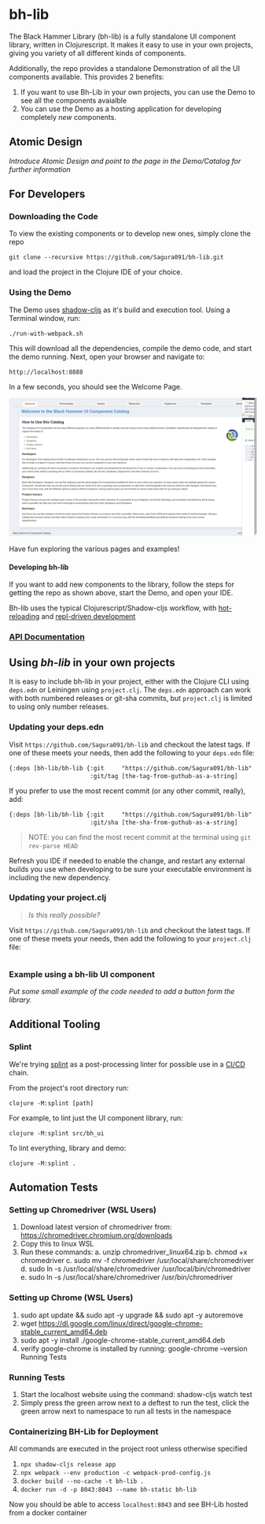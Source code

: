 # bh-lib

The Black Hammer Library (bh-lib) is a fully standalone UI component library, written 
in Clojurescript. It makes it easy to use in your own projects, giving you variety 
of all different kinds of components. 

Additionally, the repo provides a standalone Demonstration of all the UI components 
available. This provides 2 benefits:

1. If you want to use Bh-Lib in your own projects, you can use the Demo to see all the components avaialble
2. You can use the Demo as a hosting application for developing completely _new_ components.

## Atomic Design

*Introduce Atomic Design and point to the page in the Demo/Catalog for further 
information*

## For Developers

### Downloading the Code

To view the existing components or to develop new ones, simply clone the repo

    git clone --recursive https://github.com/Sagura091/bh-lib.git

and load the project in the Clojure IDE of your choice. 

### Using the Demo

The Demo uses [shadow-cljs](https://shadow-cljs.github.io/docs/UsersGuide.html) as 
it's build and execution tool. Using a Terminal window, run:

    ./run-with-webpack.sh

This will download all the dependencies, compile the demo code, and start the
demo running. Next, open your browser and navigate to:

    http://localhost:8888

In a few seconds, you should see the Welcome Page.

![welcome-screen.png](docs%2Fimages%2Fwelcome-screen.png)

Have fun exploring the various pages and examples!


#### Developing bh-lib

If you want to add new components to the library, follow the steps for getting the
repo as shown above, start the Demo, and open your IDE.

Bh-lib uses the typical Clojurescript/Shadow-cljs workflow, with [hot-reloading](https://shadow-cljs.github.io/docs/UsersGuide.html#devtools)
and [repl-driven development]()


### [API Documentation](docs/api/index.html)


## Using *bh-lib* in your own projects

It is easy to include bh-lib in your project, either with the Clojure CLI using 
`deps.edn` or Leiningen using `project.clj`. The `deps.edn` approach can work with 
both numbered releases or git-sha commits, but `project.clj` is limited to using
only number releases.

### Updating your deps.edn

Visit `https://github.com/Sagura091/bh-lib` and checkout the latest tags. If one 
of these meets your needs, then add the following to your `deps.edn` file:

```
{:deps [bh-lib/bh-lib {:git     "https://github.com/Sagura091/bh-lib"
                       :git/tag [the-tag-from-guthub-as-a-string]
```

If you prefer to use the most recent commit (or any other commit, really), add:

```
{:deps [bh-lib/bh-lib {:git     "https://github.com/Sagura091/bh-lib"
                       :git/sha [the-sha-from-guthub-as-a-string]
```

> NOTE: you can find the most recent commit at the terminal using 
> `git rev-parse HEAD` 
                                               
Refresh you IDE if needed to enable the change, and restart any external builds
you use when developing to be sure your executable environment is including the new
dependency.

### Updating your project.clj

> *Is this really possible?*


Visit `https://github.com/Sagura091/bh-lib` and checkout the latest tags. If one
of these meets your needs, then add the following to your `project.clj` file:

```
```


### Example using a bh-lib UI component

_Put some small example of the code needed to add a button form the library._

## Additional Tooling

### Splint

We're trying [splint](https://github.com/NoahTheDuke/splint) as a post-processing 
linter for possible use in a [CI/CD](https://resources.github.com/ci-cd/) chain.

From the project's root directory run: 

    clojure -M:splint [path]

For example, to lint just the UI component library, run:

    clojure -M:splint src/bh_ui

To lint everything, library and demo:

    clojure -M:splint .


## Automation Tests

### Setting up Chromedriver (WSL Users)
1.	Download latest version of chromedriver from:  https://chromedriver.chromium.org/downloads
2.	Copy this to linux WSL
3.	Run these commands:
      a.	unzip chromedriver_linux64.zip
      b.	chmod +x chromedriver
      c.	sudo mv -f chromedriver /usr/local/share/chromedriver
      d.	sudo ln -s /usr/local/share/chromedriver /usr/local/bin/chromedriver
      e.	sudo ln -s /usr/local/share/chromedriver /usr/bin/chromedriver

### Setting up Chrome (WSL Users)
1.	sudo apt update && sudo apt -y upgrade && sudo apt -y autoremove
2.	wget https://dl.google.com/linux/direct/google-chrome-stable_current_amd64.deb
3.	sudo apt -y install ./google-chrome-stable_current_amd64.deb
4.	verify google-chrome is installed by running: google-chrome –version
      Running Tests

### Running Tests

1.	Start the localhost website using the command: shadow-cljs watch test
2.	Simply press the green arrow next to a deftest to run the test, click the green arrow next to namespace to run all tests in the namespace

### Containerizing BH-Lib for Deployment

All commands are executed in the project root unless otherwise specified

1.  `npx shadow-cljs release app`
2.  `npx webpack --env production -c webpack-prod-config.js`
3.  `docker build --no-cache -t bh-lib .`
4.  `docker run -d -p 8043:8043 --name bh-static bh-lib`

Now you should be able to access `localhost:8043` and see BH-Lib hosted from a docker container

